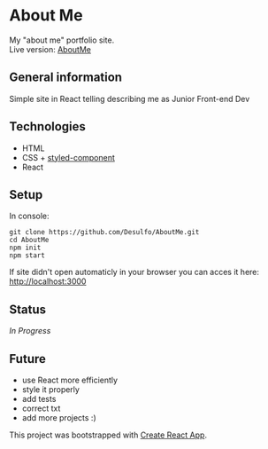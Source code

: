 # About Me

My "about me" portfolio site.<br/>
Live version: [AboutMe](https://desulfo.github.io/AboutMe/)

## General information

Simple site in React telling describing me as Junior Front-end Dev

## Technologies

- HTML
- CSS + [styled-component](https://styled-components.com/)
- React

## Setup

In console:

```
git clone https://github.com/Desulfo/AboutMe.git
cd AboutMe
npm init
npm start
```

If site didn't open automaticly in your browser you can acces it here: [http://localhost:3000](http://localhost:3000)

## Status

_In Progress_

## Future

- use React more efficiently
- style it properly
- add tests
- correct txt
- add more projects :)

This project was bootstrapped with [Create React App](https://github.com/facebook/create-react-app).
